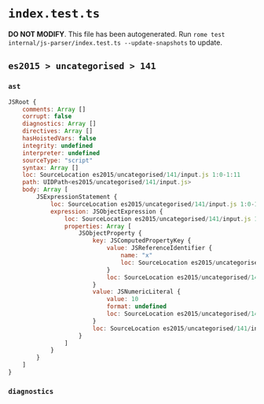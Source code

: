 # `index.test.ts`

**DO NOT MODIFY**. This file has been autogenerated. Run `rome test internal/js-parser/index.test.ts --update-snapshots` to update.

## `es2015 > uncategorised > 141`

### `ast`

```javascript
JSRoot {
	comments: Array []
	corrupt: false
	diagnostics: Array []
	directives: Array []
	hasHoistedVars: false
	integrity: undefined
	interpreter: undefined
	sourceType: "script"
	syntax: Array []
	loc: SourceLocation es2015/uncategorised/141/input.js 1:0-1:11
	path: UIDPath<es2015/uncategorised/141/input.js>
	body: Array [
		JSExpressionStatement {
			loc: SourceLocation es2015/uncategorised/141/input.js 1:0-1:11
			expression: JSObjectExpression {
				loc: SourceLocation es2015/uncategorised/141/input.js 1:1-1:10
				properties: Array [
					JSObjectProperty {
						key: JSComputedPropertyKey {
							value: JSReferenceIdentifier {
								name: "x"
								loc: SourceLocation es2015/uncategorised/141/input.js 1:3-1:4 (x)
							}
							loc: SourceLocation es2015/uncategorised/141/input.js 1:2-1:5
						}
						value: JSNumericLiteral {
							value: 10
							format: undefined
							loc: SourceLocation es2015/uncategorised/141/input.js 1:7-1:9
						}
						loc: SourceLocation es2015/uncategorised/141/input.js 1:2-1:9
					}
				]
			}
		}
	]
}
```

### `diagnostics`

```

```
